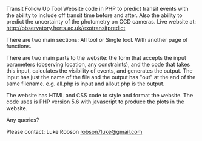 Transit Follow Up Tool
Website code in PHP to predict transit events with the ability to include off transit time before and after. Also the ability to predict the uncertainty of the photometry on CCD cameras.  Live website at: http://observatory.herts.ac.uk/exotransitpredict

There are two main sections: All tool or Single tool. With another page of functions.

There are two main parts to the website: the form that accepts the input parameters (observing location, any constraints), and the code that takes this input, calculates the visibility of events, and generates the output. The input has just the name of the file and the output has "out" at the end of the same filename. e.g. all.php is input and allout.php is the output.

The website has HTML and CSS code to style and format the website. The code uses is PHP version 5.6 with javascript to produce the plots in the website.


Any queries?

Please contact:
Luke Robson 
robson7luke@gmail.com
